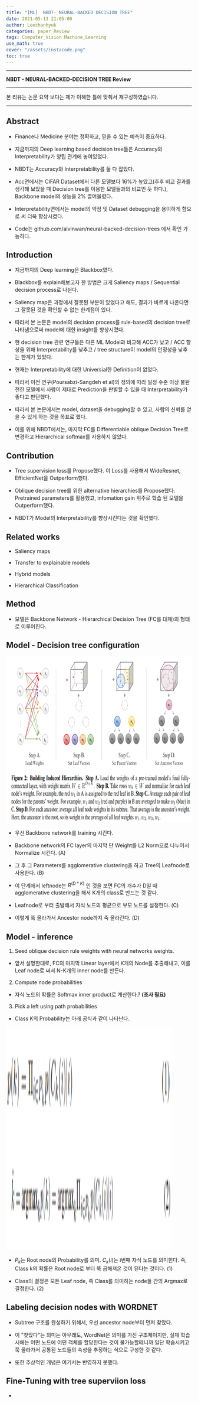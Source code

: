 ```yaml
---
title: "[ML]  NBDT- NEURAL-BACKED DECISION TREE"
date: 2021-05-13 21:05:00
author: Leechanhyuk
categories: paper_Review
tags: Computer_Vision Machine_Learning
use_math: true
cover: "/assets/instacode.png"
toc: true
---
```


* * *
**NBDT - NEURAL-BACKED-DECISION TREE Review**
* * *

본 리뷰는 논문 요약 보다는 제가 이해한 틀에 맞춰서 재구성하였습니다.

---

## Abstract

 - Finance나 Medicine 분야는 정확하고, 믿을 수 있는 예측이 중요하다.

 - 지금까지의 Deep learning based decision tree들은 Accuracy와 Interpretability가 양립 관계에 놓여있었다.

 - NBDT는 Accuracy와 Interpretability를 둘 다 잡았다.

 - Acc면에서는 CIFAR Dataset에서 다른 모델보다 16%가 높았고(추후 비교 결과를 생각해 보았을 때 Decision tree를 이용한 모델들과의 비교인 듯 하다.), Backbone model의 성능을 2% 끌어올렸다.

 - Interpretability면에서는 model의 약점 및 Dataset debugging을 용이하게 함으로 써 더욱 향상시켰다.

 - Code는  github.com/alvinwan/neural-backed-decision-trees 에서 확인 가능하다.

## Introduction

 - 지금까지의 Deep learning은 Blackbox였다.

 - Blackbox를 explain해보고자 한 방법은 크게 Saliency maps / Sequential decision process로 나뉜다.

 - Saliency map은 과정에서 잘못된 부분이 있었다고 해도, 결과가 바르게 나온다면 그 잘못된 것을 확인할 수 없는 한계점이 있다.

 - 따라서 본 논문은 model의 decision process를 rule-based의 decision tree로 나타냄으로써 model에 대한 insight를 향상시켰다.

 - 현 decision tree 관련 연구들은 다른 ML Model과 비교해 ACC가 낮고 / ACC 향상을 위해 Interpretability를 낮추고 / tree structure이 model의 안정성을 낮추는 한계가 있었다.

 - 현재는 Interpretability에 대한 Universial한 Definition이 없었다.

 - 따라서 이전 연구(Poursabzi-Sangdeh et al)의 정의에 따라 일정 수준 이상 불완전한 모델에서 사람이 제대로 Prediction을 판별할 수 있을 때 Interpretability가 좋다고 판단했다.

 - 따라서 본 논문에서는 model, dataset을 debugging할 수 있고, 사람의 신뢰를 얻을 수 있게 하는 것을 목표로 했다.

 - 이를 위해 NBDT에서는, 마지막 FC를 Differentiable oblique Decision Tree로 변경하고 Hierarchical softmax를 사용하지 않았다.

## Contribution

 - Tree supervision loss를 Propose했다. 이 Loss를 사용해서 WideResnet, EfficientNet을 Outperform했다.

 - Oblique decision tree를 위한 alternative hierarchies를 Propose했다. Pretrained parameters를 활용했고, infomation gain 위주로 학습 된 모델을 Outperform했다.

 - NBDT가 Model의 Interpretability를 향상시킨다는 것을 확인했다.

## Related works

 - Saliency maps

 - Transfer to explainable models

 - Hybrid models

 - Hierarchical Classification

## Method

 - 모델은 Backbone Network - Hierarchical Decision Tree (FC를 대체)의 형태로 이루어진다.

## Model - Decision tree configuration

<img src="/assets/image/NBDT/figure2.PNG" width="600px" height="450px" title="title" alt="title">

 - 우선 Backbone network를 training 시킨다.

 - Backbone network의 FC layer의 마지막 단 Weight를 L2 Norm으로 나누어서 Normalize 시킨다. (A)

 - 그 후 그 Parameters를 agglomerative clustering을 하고 Tree의 Leafnode로 사용한다. (B)

 - 이 단계에서 leftnode는 $R^(D*K)$ 인 것을 보면 FC의 개수가 D일 때 agglomerative clustering을 해서 K개의 class로 만드는 것 같다.

 - Leafnode로 부터 출발해서 자식 노드의 평균으로 부모 노드를 설정한다. (C)

 - 이렇게 쭉 올라가서 Ancestor node까지 죽 올라간다. (D)

## Model - inference

 1. Seed oblique decision rule weights with neural networks weights.

   - 앞서 설명한대로, FC의 마지막 Linear layer에서 K개의 Node를 추출해내고, 이를 Leaf node로 써서 N-K개의 inner node를 만든다.

 2. Compute node probabilities

   - 자식 노드의 확률은 Softmax inner product로 계산한다.? **(조사 필요)**

 3. Pick a left using path probabilities

   - Class K의 Probability는 아래 공식과 같이 나타난다.

<img src="/assets/image/NBDT/one.PNG" width="450px" height="300px" title="title" alt="title">

<img src="/assets/image/NBDT/two.PNG" width="450px" height="300px" title="title" alt="title">

   - $P_k$는 Root node의 Probability를 의미. $C_k(i)$는 i번째 자식 노드를 의미힌다. 즉, Class k의 확률은 Root node로 부터 쭉 곱해져온 것이 된다는 것이다. (1)

   - Class의 결정은 모든 Leaf node, 즉 Class를 의미하는 node들 간의 Argmax로 결정한다. (2)

## Labeling decision nodes with WORDNET

 - Subtree 구조를 완성하기 위해서, 우선 ancestor node부터 먼저 찾았다.

 - 이 "찾았다"는 의미는 아무래도, WordNet은 의미를 가진 구조체이지만, 실제 학습시에는 어떤 노드에 어떤 객체를 할당한다는 것이 불가능할테니까 일단 학습시키고 쭉 올라가서 공통된 노드들의 속성을 추정하는 식으로 구성한 것 같다.

 - 또한 추상적인 개념은 여기서는 반영하지 못했다.

## Fine-Tuning with tree superviion loss

 - 